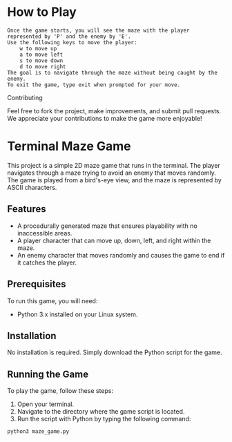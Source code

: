 # How to Play

    Once the game starts, you will see the maze with the player represented by 'P' and the enemy by 'E'.
    Use the following keys to move the player:
        w to move up
        a to move left
        s to move down
        d to move right
    The goal is to navigate through the maze without being caught by the enemy.
    To exit the game, type exit when prompted for your move.

Contributing

Feel free to fork the project, make improvements, and submit pull requests. We appreciate your contributions to make the game more enjoyable!
# Terminal Maze Game

This project is a simple 2D maze game that runs in the terminal. The player navigates through a maze trying to avoid an enemy that moves randomly. The game is played from a bird's-eye view, and the maze is represented by ASCII characters.

## Features

- A procedurally generated maze that ensures playability with no inaccessible areas.
- A player character that can move up, down, left, and right within the maze.
- An enemy character that moves randomly and causes the game to end if it catches the player.

## Prerequisites

To run this game, you will need:

- Python 3.x installed on your Linux system.

## Installation

No installation is required. Simply download the Python script for the game.

## Running the Game

To play the game, follow these steps:

1. Open your terminal.
2. Navigate to the directory where the game script is located.
3. Run the script with Python by typing the following command:

```bash
python3 maze_game.py

